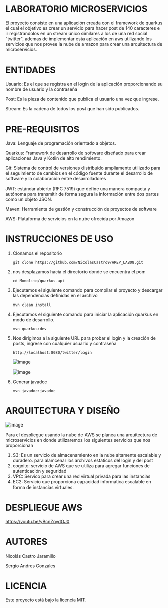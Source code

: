 # LABORATORIO MICROSERVICIOS
El proyecto consiste en una aplicación creada con el framework de quarkus el cual el objetivo es crear un servicio para hacer post de 140 caracteres e ir registrandolos en un stream único similares a los de una red social "twitter", ademas de implementar esta aplicación en aws utilizando los servicios que nos provee la nube de amazon para crear una arquitectura de microservicios.

# ENTIDADES
Usuario: Es el que se registra en el login de la aplicación proporcionando su nombre de usuario y la contraseña

Post: Es la pieza de contenido que publica el usuario una vez que ingrese.

Stream: Es la cadena de todos los post que han sido publicados.

# PRE-REQUISITOS

Java: Lenguaje de programación orientado a objetos.

Quarkus: Framework de desarrollo de software diseñado para crear aplicaciones Java y Kotlin de alto rendimiento.

Git: Sistema de control de versiones distribuido ampliamente utilizado para el seguimiento de cambios en el código fuente durante el desarrollo de software y la colaboración entre desarrolladores

JWT: estándar abierto (RFC 7519) que define una manera compacta y autónoma para transmitir de forma segura la información entre dos partes como un objeto JSON.

Maven:  Herramienta de gestión y construcción de proyectos de software

AWS:  Plataforma de servicios en la nube ofrecida por Amazon

# INSTRUCCIONES DE USO

1. Clonamos el repositorio
   ```
   git clone https://github.com/NicolasCastro9/AREP_LAB08.git
   ```
2. nos desplazamos hacia el directorio donde se encuentra el pom
   ```
   cd Monolito/quarkus-api
   ```
3. Ejecutamos el siguiente comando para compilar el proyecto y descargar las dependencias definidas en el archivo
   ```
   mvn clean install
   ```
4. Ejecutamos el siguiente comando para iniciar la aplicación quarkus en modo de desarrollo.
   ```
   mvn quarkus:dev
   ```
5. Nos dirigimos a la siguiente URL para probar el login y la creación de posts, ingrese con cualquier usuario y contraseña
   ```
   http://localhost:8080/twitter/login
   ```
   ![image](https://github.com/NicolasCastro9/AREP_LAB08/assets/98556822/ef3e973b-f4e9-4836-9b1e-bf6b7a58dbc9)
   
   ![image](https://github.com/NicolasCastro9/AREP_LAB08/assets/98556822/04b67ca5-58a4-4979-9406-94132a6c46d8)

6. Generar javadoc
   ```
   mvn javadoc:javadoc
   ```

# ARQUITECTURA Y DISEÑO

![image](https://github.com/NicolasCastro9/AREP_LAB08/assets/98556822/fb81fc63-71b6-4abd-a235-2b256d62439c)

Para el despliegue usando la nube de AWS se planea una arquitectura de microservicios en donde utilizaremos los siguientes servicios que nos proporcionan

1. S3: Es un servicio de almacenamiento en la nube altamente escalable y duradero. para alamcenar los archivos estaticos del login y del post
2. cognito: servicio de AWS que se utiliza para agregar funciones de autenticación y seguridad
3. VPC: Servico para crear una red virtual privada para las instancias
4. EC2: Servicio que proporciona capacidad informática escalable en forma de instancias virtuales.

# DESPLIEGUE AWS
https://youtu.be/yBcnZoydOJ0


# AUTORES

Nicolás Castro Jaramillo

Sergio Andres Gonzales

# LICENCIA
Este proyecto está bajo la licencia MIT.
